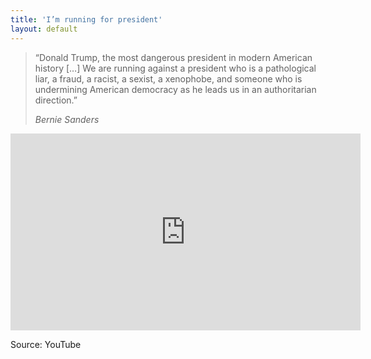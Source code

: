 ```yaml
---
title: 'I’m running for president'
layout: default
---
```


> “Donald Trump, the most dangerous president in modern American history […] We are running against a president who is a pathological liar, a fraud, a racist, a sexist, a xenophobe, and someone who is undermining American democracy as he leads us in an authoritarian direction.”
>
> <cite>Bernie Sanders</cite>

<iframe width="560" height="315" src="https://www.youtube.com/embed/s7DRwz0cAt0" title="I’m running for president" frameborder="0"></iframe>

Source: YouTube
